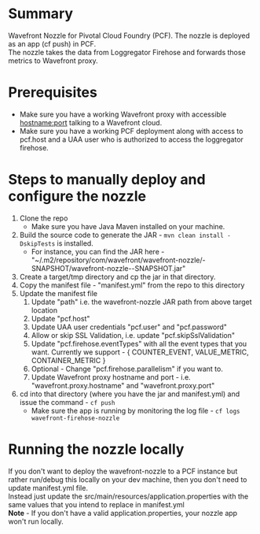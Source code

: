 # Summary
Wavefront Nozzle for Pivotal Cloud Foundry (PCF). The nozzle is deployed as an app (cf push) in PCF.
<br />
The nozzle takes the data from Loggregator Firehose and forwards those metrics to Wavefront proxy.

# Prerequisites
* Make sure you have a working Wavefront proxy with accessible <hostname:port> talking to a Wavefront cloud.
* Make sure you have a working PCF deployment along with access to pcf.host and a UAA user who is authorized to access the loggregator firehose.

# Steps to manually deploy and configure the nozzle

1. Clone the repo
    * Make sure you have Java Maven installed on your machine.
1. Build the source code to generate the JAR - `mvn clean install -DskipTests` is installed.
    * For instance, you can find the JAR here -  "~/.m2/repository/com/wavefront/wavefront-nozzle/<version>-SNAPSHOT/wavefront-nozzle-<version>-SNAPSHOT.jar"
1. Create a target/tmp directory and cp the jar in that directory.
1. Copy the manifest file - "manifest.yml" from the repo to this directory
1. Update the manifest file
    1. Update "path" i.e. the wavefront-nozzle JAR path from above target location
    1. Update "pcf.host"
    1. Update UAA user credentials "pcf.user" and "pcf.password"
    1. Allow or skip SSL Validation, i.e. update "pcf.skipSslValidation"
    1. Update "pcf.firehose.eventTypes" with all the event types that you want. Currently we support - { COUNTER_EVENT, VALUE_METRIC, CONTAINER_METRIC }
    1. Optional - Change "pcf.firehose.parallelism" if you want to.
    1. Update Wavefront proxy hostname and port - i.e. "wavefront.proxy.hostname" and "wavefront.proxy.port"
1. cd into that directory (where you have the jar and manifest.yml) and issue the command - `cf push`
    * Make sure the app is running by monitoring the log file - `cf logs wavefront-firehose-nozzle`

# Running the nozzle locally
If you don't want to deploy the wavefront-nozzle to a PCF instance but rather run/debug this locally on your dev machine,
then you don't need to update manifest.yml file.
<br />
Instead just update the src/main/resources/application.properties with the same values that you intend to replace in manifest.yml
<br />
**Note** - If you don't have a valid application.properties, your nozzle app won't run locally.